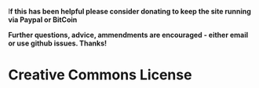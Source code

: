 I**f this has been helpful please consider donating to keep the site running via Paypal or BitCoin**

**Further questions, advice, ammendments are encouraged - either email or use github issues. Thanks!**

# **Creative Commons License**



